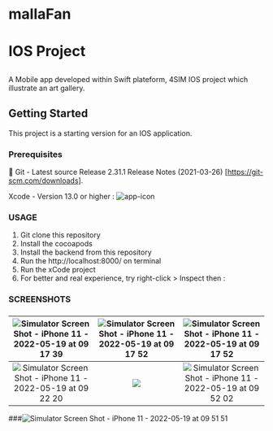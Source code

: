 # mallaFan
# IOS Project 

## 

A Mobile app developed within Swift plateform, 4SIM IOS project which illustrate an art gallery.


## Getting Started

This project is a starting version for an IOS application.

### Prerequisites

🦊 Git - Latest source Release 2.31.1 Release Notes (2021-03-26) [https://git-scm.com/downloads].

 Xcode - Version 13.0 or higher :
![app-icon](https://user-images.githubusercontent.com/49404426/169245524-67fb199b-d8d9-42f4-90df-578132a15895.png)
 

### USAGE

1. Git clone this repository
2. Install the cocoapods
3. Install the backend from this repository 
4. Run the http://localhost:8000/ on terminal
5. Run the xCode project
6. For better and real experience, try right-click > Inspect then : 

### SCREENSHOTS

###
![Simulator Screen Shot - iPhone 11 - 2022-05-19 at 09 17 39](https://user-images.githubusercontent.com/49404426/169246695-71b65c7e-0a1a-486d-b072-4f0ccf48065a.png)           |  ![Simulator Screen Shot - iPhone 11 - 2022-05-19 at 09 17 52](https://user-images.githubusercontent.com/49404426/169246736-06f8a7db-968a-4968-981b-98213bd6fcc2.png)          |![Simulator Screen Shot - iPhone 11 - 2022-05-19 at 09 17 52](https://user-images.githubusercontent.com/49404426/169246736-06f8a7db-968a-4968-981b-98213bd6fcc2.png)
:-------------------------:|:-------------------------:|:-------------------------:
![Simulator Screen Shot - iPhone 11 - 2022-05-19 at 09 22 20](https://user-images.githubusercontent.com/49404426/169247655-60e7609f-83c7-44b5-9fe8-8704ecc86944.png)  |  ![](https://...Ocean.png)  | ![Simulator Screen Shot - iPhone 11 - 2022-05-19 at 09 52 02](https://user-images.githubusercontent.com/49404426/169253764-2e75f0ac-9c10-46c4-813c-9cefde2a1dc6.png)




###![Simulator Screen Shot - iPhone 11 - 2022-05-19 at 09 51 51](https://user-images.githubusercontent.com/49404426/169253715-db4a646f-0e8b-45a4-ad6e-1b98486c0d95.png)





